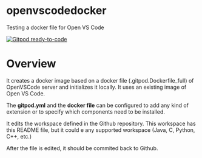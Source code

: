 # openvscodedocker
Testing a docker file for Open VS Code

<a href="https://gitpod.io/from-referrer" rel="nofollow"><img src="https://camo.githubusercontent.com/6d5cc21f7c63bda76f682cd92905510feedb519f8af7b37b83e732eed068bbdc/68747470733a2f2f696d672e736869656c64732e696f2f62616467652f476974706f642d72656164792d2d746f2d2d636f64652d3930386138353f6c6f676f3d676974706f64" alt="Gitpod ready-to-code" data-canonical-src="https://img.shields.io/badge/Gitpod-ready--to--code-908a85?logo=gitpod" style="max-width: 100%;"></a>

# Overview

It creates a docker image based on a docker file (.gitpod.Dockerfile_full) of OpenVSCode server and initializes it locally. It uses an existing image of Open VS Code. 

The **gitpod.yml** and the **docker file** can be configured to add any kind of extension or to specify which components need to be installed.

It edits the workspace defined in the Github repository. This workspace has this README file, but it could e any supported workspace (Java, C, Python, C++, etc.)

After the file is edited, it should be commited back to Github.



